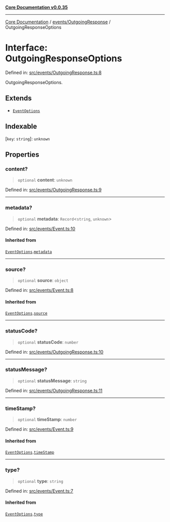 [**Core Documentation v0.0.35**](../../../README.md)

***

[Core Documentation](../../../modules.md) / [events/OutgoingResponse](../README.md) / OutgoingResponseOptions

# Interface: OutgoingResponseOptions

Defined in: [src/events/OutgoingResponse.ts:8](https://github.com/stonemjs/core/blob/c9d95b58ccfb8efcaba0bed7bbf19084836cc28d/src/events/OutgoingResponse.ts#L8)

OutgoingResponseOptions.

## Extends

- [`EventOptions`](../../Event/interfaces/EventOptions.md)

## Indexable

\[`key`: `string`\]: `unknown`

## Properties

### content?

> `optional` **content**: `unknown`

Defined in: [src/events/OutgoingResponse.ts:9](https://github.com/stonemjs/core/blob/c9d95b58ccfb8efcaba0bed7bbf19084836cc28d/src/events/OutgoingResponse.ts#L9)

***

### metadata?

> `optional` **metadata**: `Record`\<`string`, `unknown`\>

Defined in: [src/events/Event.ts:10](https://github.com/stonemjs/core/blob/c9d95b58ccfb8efcaba0bed7bbf19084836cc28d/src/events/Event.ts#L10)

#### Inherited from

[`EventOptions`](../../Event/interfaces/EventOptions.md).[`metadata`](../../Event/interfaces/EventOptions.md#metadata)

***

### source?

> `optional` **source**: `object`

Defined in: [src/events/Event.ts:8](https://github.com/stonemjs/core/blob/c9d95b58ccfb8efcaba0bed7bbf19084836cc28d/src/events/Event.ts#L8)

#### Inherited from

[`EventOptions`](../../Event/interfaces/EventOptions.md).[`source`](../../Event/interfaces/EventOptions.md#source)

***

### statusCode?

> `optional` **statusCode**: `number`

Defined in: [src/events/OutgoingResponse.ts:10](https://github.com/stonemjs/core/blob/c9d95b58ccfb8efcaba0bed7bbf19084836cc28d/src/events/OutgoingResponse.ts#L10)

***

### statusMessage?

> `optional` **statusMessage**: `string`

Defined in: [src/events/OutgoingResponse.ts:11](https://github.com/stonemjs/core/blob/c9d95b58ccfb8efcaba0bed7bbf19084836cc28d/src/events/OutgoingResponse.ts#L11)

***

### timeStamp?

> `optional` **timeStamp**: `number`

Defined in: [src/events/Event.ts:9](https://github.com/stonemjs/core/blob/c9d95b58ccfb8efcaba0bed7bbf19084836cc28d/src/events/Event.ts#L9)

#### Inherited from

[`EventOptions`](../../Event/interfaces/EventOptions.md).[`timeStamp`](../../Event/interfaces/EventOptions.md#timestamp)

***

### type?

> `optional` **type**: `string`

Defined in: [src/events/Event.ts:7](https://github.com/stonemjs/core/blob/c9d95b58ccfb8efcaba0bed7bbf19084836cc28d/src/events/Event.ts#L7)

#### Inherited from

[`EventOptions`](../../Event/interfaces/EventOptions.md).[`type`](../../Event/interfaces/EventOptions.md#type)
